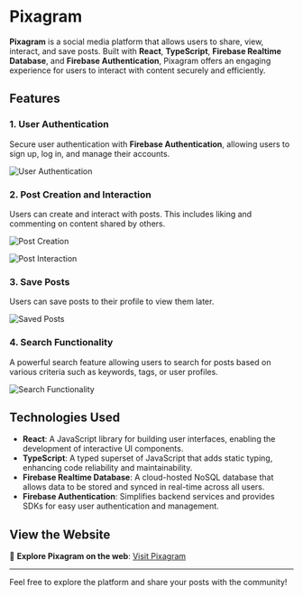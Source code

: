 # Pixagram

**Pixagram** is a social media platform that allows users to share, view, interact, and save posts. Built with **React**, **TypeScript**, **Firebase Realtime Database**, and **Firebase Authentication**, Pixagram offers an engaging experience for users to interact with content securely and efficiently.

## Features

### 1. **User Authentication**
Secure user authentication with **Firebase Authentication**, allowing users to sign up, log in, and manage their accounts.

![User Authentication](https://github.com/SenanQ94/Pixagram/assets/115164036/f3488af6-c6bf-45f2-92b6-2a0ffc48b70e)

### 2. **Post Creation and Interaction**
Users can create and interact with posts. This includes liking and commenting on content shared by others.

![Post Creation](https://github.com/SenanQ94/Pixagram/assets/115164036/206c453e-7916-4ef5-98b0-f286f52155e1)

![Post Interaction](https://github.com/SenanQ94/Pixagram/assets/115164036/d187b45b-176e-4d6a-9763-ed287d5e66d4)

### 3. **Save Posts**
Users can save posts to their profile to view them later.

![Saved Posts](https://github.com/SenanQ94/Pixagram/assets/115164036/0b585d9c-026f-4ac1-a1fc-17241ce105fb)

### 4. **Search Functionality**
A powerful search feature allowing users to search for posts based on various criteria such as keywords, tags, or user profiles.

![Search Functionality](https://github.com/SenanQ94/Pixagram/assets/115164036/6e99b34a-49c8-492c-a921-6581e4c7e70a)

## Technologies Used

- **React**: A JavaScript library for building user interfaces, enabling the development of interactive UI components.
- **TypeScript**: A typed superset of JavaScript that adds static typing, enhancing code reliability and maintainability.
- **Firebase Realtime Database**: A cloud-hosted NoSQL database that allows data to be stored and synced in real-time across all users.
- **Firebase Authentication**: Simplifies backend services and provides SDKs for easy user authentication and management.

## View the Website

🚀 **Explore Pixagram on the web**: [Visit Pixagram](https://pixagram-a0161.firebaseapp.com/)

---

Feel free to explore the platform and share your posts with the community!
